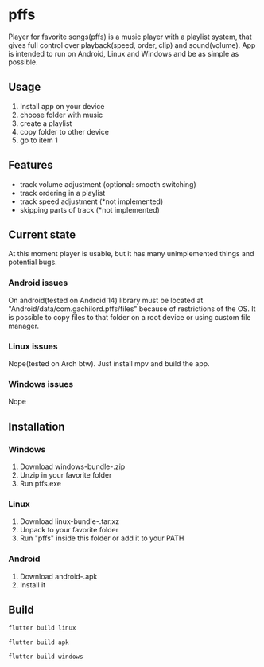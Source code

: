 # pffs

Player for favorite songs(pffs) is a music player with a playlist system, that gives full control over playback(speed, order, clip) and sound(volume).
App is intended to run on Android, Linux and Windows and be as simple as possible.

## Usage

1. Install app on your device
1. choose folder with music
1. create a playlist
1. copy folder to other device
1. go to item 1

## Features

- track volume adjustment (optional: smooth switching)
- track ordering in a playlist
- track speed adjustment (*not implemented)
- skipping parts of track (*not implemented)

## Current state

At this moment player is usable, but it has many unimplemented things and potential bugs.

### Android issues
On android(tested on Android 14) library must be located at "Android/data/com.gachilord.pffs/files" because of restrictions of the OS.
It is possible to copy files to that folder on a root device or using custom file manager.

### Linux issues
Nope(tested on Arch btw). Just install mpv and build the app.

### Windows issues
Nope

## Installation

### Windows
1. Download windows-bundle-<version>.zip
1. Unzip in your favorite folder
1. Run pffs.exe

### Linux
1. Download linux-bundle-<version>.tar.xz
1. Unpack to your favorite folder 
1. Run "pffs" inside this folder or add it to your PATH

### Android
1. Download android-<version>.apk
1. Install it

## Build

```bash
flutter build linux
```

```bash
flutter build apk
```

```bash
flutter build windows
```

